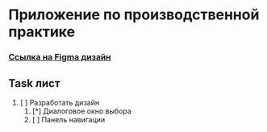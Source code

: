 Приложение по производственной практике
=====================
### [Ссылка на Figma дизайн](https://www.figma.com/file/PyTJx6TueDF8T5ys2i3Gsu/Строительная-компания?node-id=0%3A1&t=NQNMBSHlppQanr13-0)
Task лист
------------------
1. [ ] Разработать дизайн
   1. [*] Диалоговое окно выбора
   2. [ ] Панель навигации
